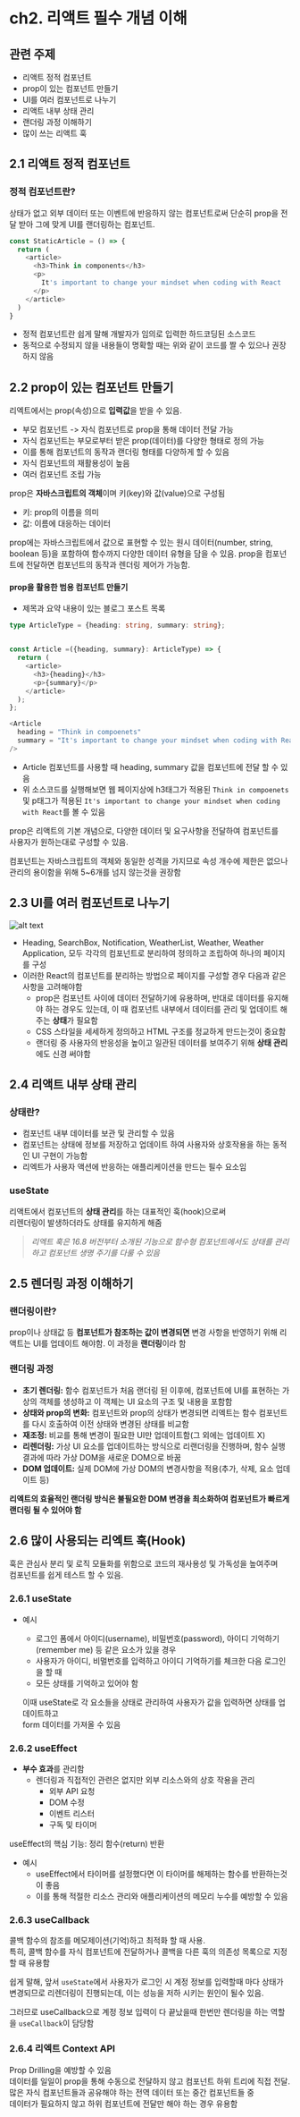 # ch2. 리액트 필수 개념 이해

## 관련 주제

- 리액트 정적 컴포넌트
- prop이 있는 컴포넌트 만들기
- UI를 여러 컴포넌트로 나누기
- 리액트 내부 상태 관리
- 랜더링 과정 이해하기
- 많이 쓰는 리액트 훅

## 2.1 리액트 정적 컴포넌트

### 정적 컴포넌트란?<br>

상태가 없고 외부 데이터 또는 이벤트에 반응하지 않는 컴포넌트로써 단순히 prop을 전달 받아
그에 맞게 UI를 랜더링하는 컴포넌트.

```ts
const StaticArticle = () => {
  return (
    <article>
      <h3>Think in components</h3>
      <p>
        It's important to change your mindset when coding with React
      </p>
    </article>
  )
}
```

- 정적 컴포넌트란 쉽게 말해 개발자가 임의로 입력한 하드코딩된 소스코드
- 동적으로 수정되지 않을 내용들이 명확할 때는 위와 같이 코드를 짤 수 있으나 권장하지 않음

## 2.2 prop이 있는 컴포넌트 만들기

리엑트에서는 prop(속성)으로 **입력값**을 받을 수 있음.

- 부모 컴포넌트 -> 자식 컴포넌트로 prop을 통해 데이터 전달 가능
- 자식 컴포넌트는 부모로부터 받은 prop(데이터)를 다양한 형태로 정의 가능
- 이를 통해 컴포넌트의 동작과 랜더링 형태를 다양하게 할 수 있음
- 자식 컴포넌트의 재활용성이 높음
- 여러 컴포넌트 조립 가능

prop은 **자바스크립트의 객체**이며 키(key)와 값(value)으로 구성됨

- 키: prop의 이름을 의미
- 값: 이름에 대응하는 데이터

prop에는 자바스크립트에서 값으로 표현할 수 있는 원시 데이터(number, string, boolean 등)을 포함하여 함수까지 다양한 데이터 유형을 담을 수 있음.
prop을 컴포넌트에 전달하면 컴포넌트의 동작과 렌더링 제어가 가능함.

#### prop을 활용한 범용 컴포넌트 만들기

- 제목과 요약 내용이 있는 블로그 포스트 목록

```ts
type ArticleType = {heading: string, summary: string};


const Article =({heading, summary}: ArticleType) => {
  return (
    <article>
      <h3>{heading}</h3>
      <p>{summary}</p>
    </article>
  );
};

<Article
  heading = "Think in compoenets"
  summary = "It's important to change your mindset when coding with React"
/>
```

- Article 컴포넌트를 사용할 때 heading, summary 값을 컴포넌트에 전달 할 수 있음
- 위 소스코드를 실행해보면 웹 페이지상에 h3태그가 적용된 `Think in compoenets` 및 p태그가 적용된 `It's important to change your mindset when coding with React`를 볼 수 있음

prop은 리액트의 기본 개념으로, 다양한 데이터 및 요구사항을 전달하여 컴포넌트를<br> 사용자가 원하는대로 구성할 수 있음.

컴포넌트는 자바스크립트의 객체와 동일한 성격을 가지므로 속성 개수에 제한은 없으나 관리의 용이함을 위해 5~6개를 넘지 않는것을 권장함

## 2.3 UI를 여러 컴포넌트로 나누기

![alt text](image.png)

- Heading, SearchBox, Notification, WeatherList, Weather, Weather Application, 모두 각각의 컴포넌트로 분리하여 정의하고 조립하여 하나의 페이지를 구성
- 이러한 React의 컴포넌트를 분리하는 방법으로 페이지를 구성할 경우 다음과 같은 사항을 고려해야함
  - prop은 컴포넌트 사이에 데이터 전달하기에 유용하며, 반대로 데이터를 유지해야 하는 경우도 있는데, 이 때 컴포넌트 내부에서 데이터를 관리 및 업데이트 해주는 **상태**가 필요함
  - CSS 스타일을 세세하게 정의하고 HTML 구조를 정교하게 만드는것이 중요함
  - 랜더링 중 사용자의 반응성을 높이고 일관된 데이터를 보여주기 위해 **상태 관리**에도 신경 써야함

## 2.4 리액트 내부 상태 관리

### 상태란?

- 컴포넌트 내부 데이터를 보관 및 관리할 수 있음
- 컴포넌트는 상태에 정보를 저장하고 업데이트 하여 사용자와 상호작용을 하는 동적인 UI 구현이 가능함
- 리엑트가 사용자 액션에 반응하는 애플리케이션을 만드는 필수 요소임

### useState

리액트에서 컴포넌트의 **상태 관리**를 하는 대표적인 훅(hook)으로써<br>
리렌더링이 발생하더라도 상태를 유지하게 해줌

> _리엑트 훅은 16.8 버전부터 소개된 기능으로 함수형 컴포넌트에서도 상태를 관리하고
> 컴포넌트 생명 주기를 다룰 수 있음_

## 2.5 렌더링 과정 이해하기

### 랜더링이란?

prop이나 상태값 등 **컴포넌트가 참조하는 값이 변경되면** 변경 사항을 반영하기 위해 리액트는 UI를 업데이트 해야함. 이 과정을 **랜더링**이라 함

### 랜더링 과정

- **초기 렌더링:** 함수 컴포넌트가 처음 랜더링 된 이후에, 컴포넌트에 UI를 표현하는 가상의 객체를 생성하고 이 객체는 UI 요소의 구조 및 내용을 포함함
- **상태와 prop의 변화:** 컴포넌트와 prop의 상태가 변경되면 리엑트는 함수 컴포넌트를 다시 호출하여 이전 상태와 변경된 상태를 비교함
- **재조정:** 비교를 통해 변경이 필요한 UI만 업데이트함(그 외에는 업데이트 X)
- **리렌더링:** 가상 UI 요소를 업데이트하는 방식으로 리랜더링을 진행하며, 함수 실행 결과에 따라 가상 DOM을 새로운 DOM으로 바꿈
- **DOM 업데이트:** 실제 DOM에 가상 DOM의 변경사항을 적용(추가, 삭제, 요소 업데이트 등)

**리엑트의 효율적인 랜더링 방식은 불필요한 DOM 변경을 최소화하여 컴포넌트가 빠르게 랜더링 될 수 있어야 함**

## 2.6 많이 사용되는 리엑트 훅(Hook)

훅은 관심사 분리 및 로직 모듈화를 위함으로 코드의 재사용성 및 가독성을 높여주며<br> 컴포넌트를 쉽게 테스트 할 수 있음.

### 2.6.1 useState

- 예시

  - 로그인 폼에서 아이디(username), 비밀번호(password), 아이디 기억하기(remember me) 등 같은 요소가 있을 경우
  - 사용자가 아이디, 비멀번호를 입력하고 아이디 기억하기를 체크한 다음 로그인을 할 때
  - 모든 상태를 기억하고 있어야 함

  이때 useState로 각 요소들을 상태로 관리하여 사용자가 값을 입력하면 상태를 업데이트하고<br> form 데이터를 가져올 수 있음

### 2.6.2 useEffect

- **부수 효과**를 관리함
  - 렌더링과 직접적인 관련은 없지만 외부 리소스와의 상호 작용을 관리
    - 외부 API 요청
    - DOM 수정
    - 이벤트 리스터
    - 구독 및 타이머

useEffect의 핵심 기능: 정리 함수(return) 반환

- 예시
  - useEffect에서 타이머를 설정했다면 이 타이머를 해제하는 함수를 반환하는것이 좋음
  - 이를 통해 적절한 리소스 관리와 애플리케이션의 메모리 누수를 예방할 수 있음

### 2.6.3 useCallback

콜백 함수의 참조를 메모제이션(기억)하고 최적화 할 때 사용.<br>
특히, 콜백 함수를 자식 컴포넌트에 전달하거나 콜백을 다른 훅의 의존성 목록으로 지정할 때 유용함

쉽게 말해, 앞서 `useState`에서 사용자가 로그인 시 계정 정보를 입력할때 마다 상태가 변경되므로 리렌더링이 진행되는데, 이는 성능을 저하 시키는 원인이 될수 있음.

그러므로 useCallback으로 계정 정보 입력이 다 끝났을때 한번만 렌더링을 하는 역할을 `useCallback`이 담당함

### 2.6.4 리엑트 Context API

Prop Drilling을 예방할 수 있음<br>
데이터를 일일이 prop을 통해 수동으로 전달하지 않고 컴포넌트 하위 트리에 직접 전달.<br>많은 자식 컴포넌트들과 공유해야 하는 전역 데이터 또는 중간 컴포넌트들 중<br>데이터가 필요하지 않고 하위 컴포넌트에 전달만 해야 하는 경우 유용함
